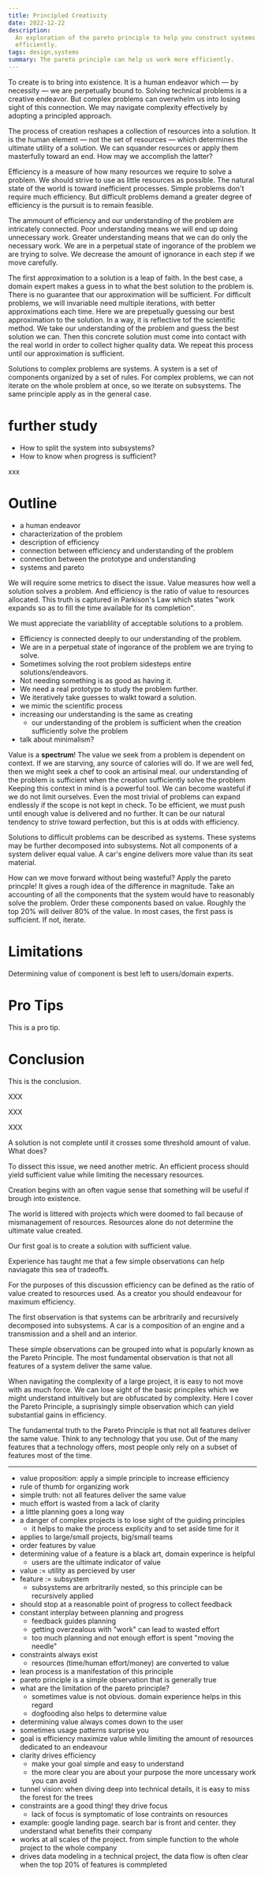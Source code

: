 ```yaml
---
title: Principled Creativity
date: 2022-12-22
description:
  An exploration of the pareto principle to help you construct systems
  efficiently.
tags: design,systems
summary: The pareto principle can help us work more efficiently.
---
```


To create is to bring into existence. It is a human endeavor which — by
necessity — we are perpetually bound to. Solving technical problems is a
creative endeavor. But complex problems can overwhelm us into losing sight of
this connection. We may navigate complexity effectively by adopting a principled
approach.

The process of creation reshapes a collection of resources into a solution. It
is the human element — not the set of resources — which determines the ultimate
utility of a solution. We can squander resources or apply them masterfully
toward an end. How may we accomplish the latter?

Efficiency is a measure of how many resources we require to solve a problem. We
should strive to use as little resources as possible. The natural state of the
world is toward inefficient processes. Simple problems don't require much
efficiency. But difficult problems demand a greater degree of efficiency is the
pursuit is to remain feasible.

The ammount of efficiency and our understanding of the problem are intricately
connected. Poor understanding means we will end up doing unnecessary work.
Greater understanding means that we can do only the necessary work. We are in a
perpetual state of ingorance of the problem we are trying to solve. We decrease
the amount of ignorance in each step if we move carefully.

The first approximation to a solution is a leap of faith. In the best case, a
domain expert makes a guess in to what the best solution to the problem is.
There is no guarantee that our approximation will be sufficient. For difficult
problems, we will invariable need multiple iterations, with better
approximations each time. Here we are prepetually guessing our best
approximation to the solution. In a way, it is reflective tof the scientific
method. We take our understanding of the problem and guess the best solution we
can. Then this concrete solution must come into contact with the real world in
order to collect higher quality data. We repeat this process until our
approximation is sufficient.

Solutions to complex problems are systems. A system is a set of components
organized by a set of rules. For complex problems, we can not iterate on the
whole problem at once, so we iterate on subsystems. The same principle apply as
in the general case.

# further study

- How to split the system into subsystems?
- How to know when progress is sufficient?

xxx

# Outline

- a human endeavor
- characterization of the problem
- description of efficiency
- connection between efficiency and understanding of the problem
- connection between the prototype and understanding
- systems and pareto

We will require some metrics to disect the issue. Value measures how well a
solution solves a problem. And efficiency is the ratio of value to resources
allocated. This truth is captured in Parkison's Law which states "work expands
so as to fill the time available for its completion".

We must appreciate the variablility of acceptable solutions to a problem.

- Efficiency is connected deeply to our understanding of the problem.
- We are in a perpetual state of ingorance of the problem we are trying to
  solve.
- Sometimes solving the root problem sidesteps entire solutions/endeavors.
- Not needing something is as good as having it.
- We need a real prototype to study the problem further.
- We iteratively take guesses to walkt toward a solution.
- we mimic the scientific process
- increasing our understanding is the same as creating
  - our understanding of the problem is sufficient when the creation
    sufficiently solve the problem
- talk about minimalism?

Value is a **spectrum**! The value we seek from a problem is dependent on
context. If we are starving, any source of calories will do. If we are well fed,
then we might seek a chef to cook an artisinal meal. our understanding of the
problem is sufficient when the creation sufficiently solve the problem Keeping
this context in mind is a powerful tool. We can become wasteful if we do not
limit ourselves. Even the most trivial of problems can expand endlessly if the
scope is not kept in check. To be efficient, we must push until enough value is
delivered and no further. It can be our natural tendency to strive toward
perfection, but this is at odds with efficiency.

Solutions to difficult problems can be described as systems. These systems may
be further decomposed into subsystems. Not all components of a system deliver
equal value. A car's engine delivers more value than its seat material.

How can we move forward without being wasteful? Apply the pareto princple! It
gives a rough idea of the difference in magnitude. Take an accounting of all the
components that the system would have to reasonably solve the problem. Order
these components based on value. Roughly the top 20% will deilver 80% of the
value. In most cases, the first pass is sufficient. If not, iterate.

# Limitations

Determining value of component is best left to users/domain experts.

# Pro Tips

This is a pro tip.

# Conclusion

This is the conclusion.

XXX

XXX

XXX

A solution is not complete until it crosses some threshold amount of value. What
does?

To dissect this issue, we need another metric. An efficient process should yield
sufficient value while limiting the necessary resources.

Creation begins with an often vague sense that something will be useful if
brough into existence.

The world is littered with projects which were doomed to fail because of
mismanagement of resources. Resources alone do not determine the ultimate value
created.

Our first goal is to create a solution with sufficient value.

Experience has taught me that a few simple observations can help naviagate this
sea of tradeoffs.

For the purposes of this discussion efficiency can be defined as the ratio of
value created to resources used. As a creator you should endeavour for maximum
efficiency.

The first observation is that systems can be arbritrarily and recursively
decomposed into subsystems. A car is a composition of an engine and a
transmission and a shell and an interior.

These simple observations can be grouped into what is popularly known as the
Pareto Principle. The most fundamental observation is that not all features of a
system deliver the same value.

When navigating the complexity of a large project, it is easy to not move with
as much force. We can lose sight of the basic princpiles which we might
understand intuitively but are obfuscated by complexity. Here I cover the Pareto
Principle, a suprisingly simple observation which can yield substantial gains in
efficiency.

The fundamental truth to the Pareto Principle is that not all features deliver
the same value. Think to any technology that you use. Out of the many features
that a technology offers, most people only rely on a subset of features most of
the time.

---

- value proposition: apply a simple principle to increase efficiency
- rule of thumb for organizing work
- simple truth: not all features deliver the same value
- much effort is wasted from a lack of clarity
- a little planning goes a long way
- a danger of complex projects is to lose sight of the guiding principles
  - it helps to make the process explicity and to set aside time for it
- applies to large/small projects, big/small teams
- order features by value
- determining value of a feature is a black art, domain experince is helpful
  - users are the ultimate indicator of value
- value := utility as percieved by user
- feature := subsystem
  - subsystems are arbritrarily nested, so this principle can be recursively
    applied
- should stop at a reasonable point of progress to collect feedback
- constant interplay between planning and progress
  - feedback guides planning
  - getting overzealous with "work" can lead to wasted effort
  - too much planning and not enough effort is spent "moving the needle"
- constraints always exist
  - resources (time/human effort/money) are converted to value
- lean process is a manifestation of this principle
- pareto principle is a simple observation that is generally true
- what are the limitation of the pareto principle?
  - sometimes value is not obvious. domain experience helps in this regard
  - dogfooding also helps to determine value
- determining value always comes down to the user
- sometimes usage patterns surprise you
- goal is efficiency maximize value while limiting the amount of resources
  dedicated to an endeavour
- clarity drives efficiency
  - make your goal simple and easy to understand
  - the more clear you are about your purpose the more uncessary work you can
    avoid
- tunnel vision: when diving deep into technical details, it is easy to miss the
  forest for the trees
- constraints are a good thing! they drive focus
  - lack of focus is symptomatic of lose contraints on resources
- example: google landing page. search bar is front and center. they understand
  what benefits their company
- works at all scales of the project. from simple function to the whole project
  to the whole company
- drives data modeling in a technical project, the data flow is often clear when
  the top 20% of features is commpleted
